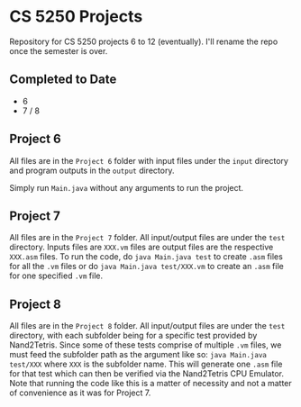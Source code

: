 # CS 5250 Projects
Repository for CS 5250 projects 6 to 12 (eventually). I'll rename the repo once the semester is over.

## Completed to Date
- 6
- 7 / 8

## Project 6
All files are in the ```Project 6``` folder with input files under the ```input``` directory and program outputs in the ```output``` directory.

Simply run ```Main.java``` without any arguments to run the project.

## Project 7
All files are in the ```Project 7``` folder. All input/output files are under the ```test``` directory. Inputs files are ```XXX.vm``` files are output files are the respective ```XXX.asm``` files. To run the code, do ```java Main.java test``` to create ```.asm``` files for all the ```.vm``` files or do ```java Main.java test/XXX.vm``` to create an ```.asm``` file for one specified ```.vm``` file.

## Project 8
All files are in the ```Project 8``` folder. All input/output files are under the ```test``` directory, with each subfolder being for a specific test provided by Nand2Tetris. Since some of these tests comprise of multiple ```.vm``` files, we must feed the subfolder path as the argument like so: ```java Main.java test/XXX``` where ```XXX``` is the subfolder name. This will generate one ```.asm``` file for that test which can then be verified via the Nand2Tetris CPU Emulator. Note that running the code like this is a matter of necessity and not a matter of convenience as it was for Project 7.